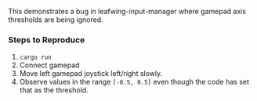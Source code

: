 This demonstrates a bug in leafwing-input-manager where gamepad axis thresholds are being ignored.

### Steps to Reproduce

1. `cargo run`
2. Connect gamepad
3. Move left gamepad joystick left/right slowly.
4. Observe values in the range `[-0.5, 0.5]` even though the code has set that as the threshold.
